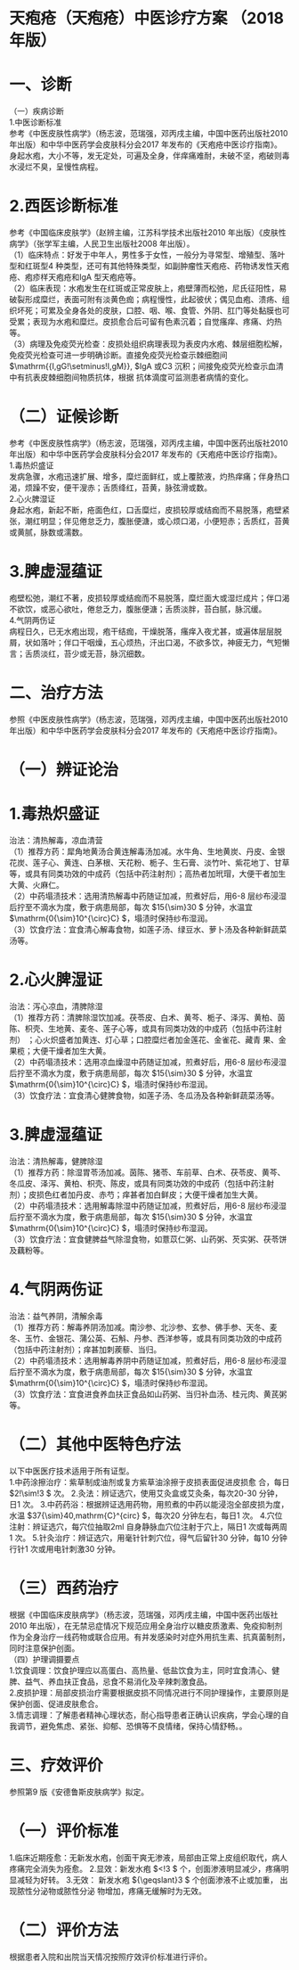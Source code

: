 # 天疱疮（天疱疮）中医诊疗方案 （2018 年版）  
# 一、诊断  
（一）疾病诊断  
1.中医诊断标准  
参考《中医皮肤性病学》（杨志波，范瑞强，邓丙戌主编，中国中医药出版社2010 年出版）和中华中医药学会皮肤科分会2017 年发布的《天疱疮中医诊疗指南》。  
身起水疱，大小不等，发无定处，可遍及全身，伴痒痛难耐，未破不坚，疱破则毒水浸烂不臭，呈慢性病程。  
# 2.西医诊断标准  
参考《中国临床皮肤学》（赵辨主编，江苏科学技术出版社2010 年出版）《皮肤性病学》（张学军主编，人民卫生出版社2008 年出版）。  
（1）临床特点：好发于中年人，男性多于女性，一般分为寻常型、增殖型、落叶型和红斑型4 种类型，还可有其他特殊类型，如副肿瘤性天疱疮、药物诱发性天疱疮、疱疹样天疱疮和IgA 型天疱疮等。  
（2）临床表现：水疱发生在红斑或正常皮肤上，疱壁薄而松弛，尼氏征阳性，易破裂形成糜烂，表面可附有淡黄色痂；病程慢性，此起彼伏；偶见血疱、溃疡、组织坏死；可累及全身各处的皮肤，口腔、咽、喉、食管、外阴、肛门等处黏膜也可受累；表现为水疱和糜烂。皮损愈合后可留有色素沉着；自觉瘙痒、疼痛、灼热等。  
（3）病理及免疫荧光检查：皮损处组织病理表现为表皮内水疱、棘层细胞松解，免疫荧光检查可进一步明确诊断。直接免疫荧光检查示棘细胞间 $\mathrm{{I\,gG\!\setminus\!I\,gM}}, $IgA 或C3 沉积；间接免疫荧光检查示血清中有抗表皮棘细胞间物质抗体，根据 抗体滴度可监测患者病情的变化。  
# （二）证候诊断  
参考《中医皮肤性病学》（杨志波，范瑞强，邓丙戌主编，中国中医药出版社2010 年出版）和中华中医药学会皮肤科分会2017 年发布的《天疱疮中医诊疗指南》。  
1.毒热炽盛证  
发病急骤，水疱迅速扩展、增多，糜烂面鲜红，或上覆脓液，灼热痒痛；伴身热口渴，烦躁不安，便干溲赤；舌质绛红，苔黄，脉弦滑或数。  
2.心火脾湿证  
身起水疱，新起不断，疮面色红，口舌糜烂，皮损较厚或结痂而不易脱落，疱壁紧张，潮红明显；伴见倦怠乏力，腹胀便溏，或心烦口渴，小便短赤；舌质红，苔黄或黄腻，脉数或濡数。  
# 3.脾虚湿蕴证  
疱壁松弛，潮红不著，皮损较厚或结痂而不易脱落，糜烂面大或湿烂成片；伴口渴不欲饮，或恶心欲吐，倦怠乏力，腹胀便溏；舌质淡胖，苔白腻，脉沉缓。  
4.气阴两伤证  
病程日久，已无水疱出现，疱干结痂，干燥脱落，瘙痒入夜尤甚，或遍体层层脱屑，状如落叶；伴口干咽燥，五心烦热，汗出口渴，不欲多饮，神疲无力，气短懒言；舌质淡红，苔少或无苔，脉沉细数。  
# 二、治疗方法  
参照《中医皮肤性病学》（杨志波，范瑞强，邓丙戌主编，中国中医药出版社2010 年出版）和中华中医药学会皮肤科分会2017 年发布的《天疱疮中医诊疗指南》。  
# （一）辨证论治  
# 1.毒热炽盛证  
治法：清热解毒，凉血清营  
（1）推荐方药：犀角地黄汤合黄连解毒汤加减。水牛角、生地黄炭、丹皮、金银花炭、莲子心、黄连、白茅根、天花粉、栀子、生石膏、淡竹叶、紫花地丁、甘草等，或具有同类功效的中成药（包括中药注射剂）；高热者加玳瑁，大便干者加生大黄、火麻仁。  
（2）中药塌渍技术：选用清热解毒中药随证加减，煎煮好后，用6-8 层纱布浸湿后拧至不滴水为度，敷于病患局部，每次 $15{\sim}30 $ 分钟，水温宜 $\mathrm{0{\sim}10^{\circ}C} $，塌渍时保持纱布湿润。  
（3）饮食疗法：宜食清心解毒食物，如莲子汤、绿豆水、萝卜汤及各种新鲜蔬菜汤等。  
# 2.心火脾湿证  
治法：泻心凉血，清脾除湿  
（1）推荐方药：清脾除湿饮加减。茯苓皮、白术、黄芩、栀子、泽泻、黄柏、茵陈、枳壳、生地黄、麦冬、莲子心等，或具有同类功效的中成药（包括中药注射剂） ；心火炽盛者加黄连、灯心草；口腔糜烂者加金莲花、金雀花、藏青 果、金果榄；大便干燥者加生大黄。  
（2）中药塌渍技术：选用凉血燥湿中药随证加减，煎煮好后，用6-8 层纱布浸湿后拧至不滴水为度，敷于病患局部，每次 $15{\sim}30 $ 分钟，水温宜 $\mathrm{0{\sim}10^{\circ}C} $，塌渍时保持纱布湿润。  
（3）饮食疗法：宜食清心健脾食物，如莲子汤、冬瓜汤及各种新鲜蔬菜汤等。  
# 3.脾虚湿蕴证  
治法：清热解毒，健脾除湿  
（1）推荐方药：除湿胃苓汤加减。茵陈、猪苓、车前草、白术、茯苓皮、黄芩、冬瓜皮、泽泻、黄柏、枳壳、陈皮，或具有同类功效的中成药（包括中药注射剂）；皮损色红者加丹皮、赤芍；痒甚者加白鲜皮；大便干燥者加生大黄。  
（2）中药塌渍技术：选用解毒除湿中药随证加减，煎煮好后，用6-8 层纱布浸湿后拧至不滴水为度，敷于病患局部，每次 $15{\sim}30 $ 分钟，水温宜 $\mathrm{0{\sim}10^{\circ}C} $，塌渍时保持纱布湿润。  
（3）饮食疗法：宜食健脾益气除湿食物，如薏苡仁粥、山药粥、芡实粥、茯苓饼及藕粉等。  
# 4.气阴两伤证  
治法：益气养阴，清解余毒  
（1）推荐方药：解毒养阴汤加减。南沙参、北沙参、玄参、佛手参、天冬、麦冬、玉竹、金银花、蒲公英、石斛、丹参、西洋参等，或具有同类功效的中成药（包括中药注射剂）；痒甚加刺蒺藜、当归。  
（2）中药塌渍技术：选用解毒养阴中药随证加减，煎煮好后，用6-8 层纱布浸湿后拧至不滴水为度，敷于病患局部，每次 $15{\sim}30 $ 分钟，水温宜 $\mathrm{0{\sim}10^{\circ}C} $，塌渍时保持纱布湿润。  
（3）饮食疗法：宜食进食养血扶正食品如山药粥、当归补血汤、桂元肉、黄芪粥等。  
# （二）其他中医特色疗法  
以下中医医疗技术适用于所有证型。  
1.中药涂擦治疗：紫草制成油剂或复方紫草油涂擦于皮损表面促进皮损愈 合，每日 $2\!\sim\!3 $ 次。 2.灸法：辨证选穴，使用艾灸盒或艾灸条，每次20-30 分钟，日1 次。 3.中药药浴：根据辨证选用药物，用煎煮的中药以能浸泡全部皮损为度，水温 $37{\sim}40\,mathrm{C}^{circ} $，每次20 分钟左右，每日1 次。 4.穴位注射：辨证选穴，每穴位抽取2ml 自身静脉血穴位注射于穴上，隔日1 次或每两周1 次。 5.针灸治疗：辨证选穴，用毫针针刺穴位，得气后留针30 分钟，每10 分钟行针1 次或用电针刺激30 分钟。  
# （三）西药治疗  
根据《中国临床皮肤病学》（杨志波，范瑞强，邓丙戌主编，中国中医药出版社2010 年出版），在无禁忌症情况下规范应用全身治疗以糖皮质激素、免疫抑制剂作为全身治疗一线药物或联合应用。有并发感染时对症外用抗生素、抗真菌制剂，同时注意保护创面。  
（四）护理调摄要点  
1.饮食调理：饮食护理应以高蛋白、高热量、低盐饮食为主，同时宜食清心、健脾、益气、养血扶正食品，忌食不易消化及辛辣刺激食品。  
2.皮损护理：局部皮损治疗需要根据皮损不同情况进行不同护理操作，主要原则是保护创面、促进皮肤愈合。  
3.情志调理：了解患者精神心理状态，耐心指导患者正确认识疾病，学会心理的自我调节，避免焦虑、紧张、抑郁、恐惧等不良情绪，保持心情舒畅。。  
# 三、疗效评价  
参照第9 版《安德鲁斯皮肤病学》拟定。  
# （一）评价标准  
1.临床近期痊愈：无新发水疱，创面干爽无渗液，局部由正常上皮组织取代，病人疼痛完全消失为痊愈。 2.显效：新发水疱 $<\!3 $  个，创面渗液明显减少，疼痛明显减轻为好转。  3.无效： 新发水疱 ${\geqslant}3 $  个创面渗液不止或加重， 出现脓性分泌物或脓性分泌 物增加，疼痛无缓解时为无效。  
# （二）评价方法  
根据患者入院和出院当天情况按照疗效评价标准进行评价。  
